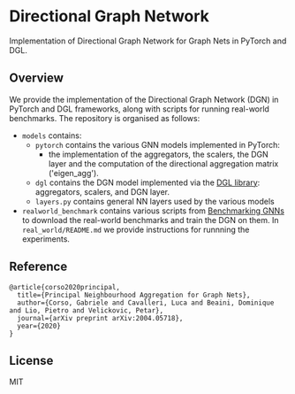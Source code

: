 # Directional Graph Network

Implementation of Directional Graph Network for Graph Nets in PyTorch and DGL.

## Overview

We provide the implementation of the Directional Graph Network (DGN) in PyTorch and DGL frameworks, along with scripts for running real-world benchmarks. The repository is organised as follows:

- `models` contains:
  - `pytorch` contains the various GNN models implemented in PyTorch:
    - the implementation of the aggregators, the scalers, the DGN layer and the computation of the directional aggregation matrix ('eigen_agg').
  - `dgl` contains the DGN model implemented via the [DGL library](https://www.dgl.ai/): aggregators, scalers, and DGN layer.
  - `layers.py` contains general NN layers used by the various models
- `realworld_benchmark` contains various scripts from [Benchmarking GNNs](https://github.com/graphdeeplearning/benchmarking-gnns) to download the real-world benchmarks and train the DGN on them. In `real_world/README.md` we provide instructions for runnning the experiments.


## Reference
```
@article{corso2020principal,
  title={Principal Neighbourhood Aggregation for Graph Nets},
  author={Corso, Gabriele and Cavalleri, Luca and Beaini, Dominique and Lio, Pietro and Velickovic, Petar},
  journal={arXiv preprint arXiv:2004.05718},
  year={2020}
}
```

## License
MIT
